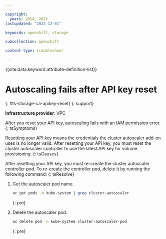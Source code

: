 ```yaml
---

copyright: 
  years: 2014, 2022
lastupdated: "2022-12-01"

keywords: openshift, storage

subcollection: openshift

content-type: troubleshoot

---
```



{{site.data.keyword.attribute-definition-list}}




# Autoscaling fails after API key reset
{: #ts-storage-ca-apikey-reset}
{: support}

**Infrastructure provider**:
VPC


After you reset your API key, autoscaling fails with an IAM permission error.
{: tsSymptoms}


Resetting your API key means the credentials the cluster autoscaler add-on uses is no longer valid. After resetting your API key, you must reset the cluster autoscaler controller to use the latest API key for volume provisioning.
{: tsCauses}


After resetting your API key, you must re-create the cluster autoscaler controller pod. To re-create the controller pod, delete it by running the following command:
{: tsResolve}

1. Get the autoscaler pod name.

    ```sh
    oc get pods -n kube-system | grep cluster-autoscaler
    ```
    {: pre}
    
1. Delete the autoscaler pod.

    ```sh
    oc delete pod -n kube-system cluster-autoscaler-pod
    ```
    {: pre}







